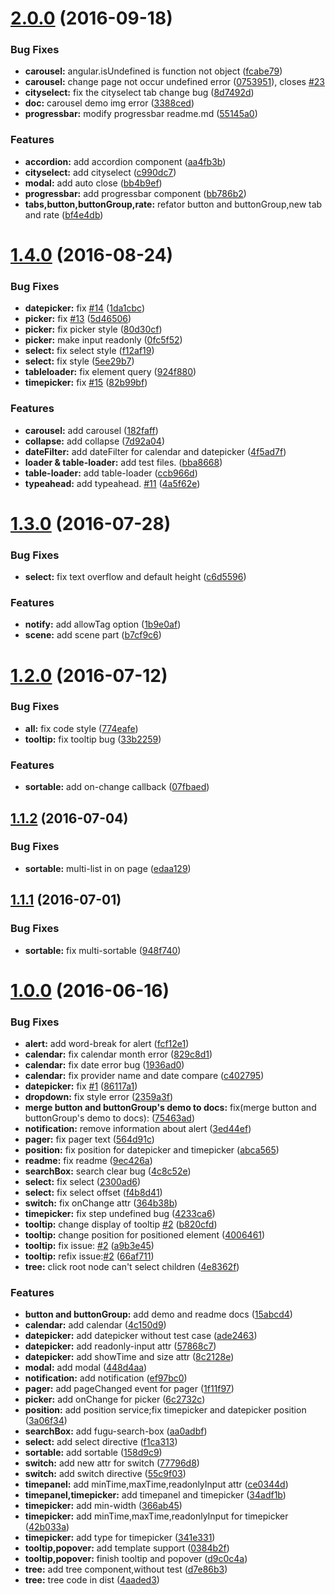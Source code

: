 <a name="2.0.0"></a>
# [2.0.0](https://github.com/xgfe/ui-xg/compare/v1.4.0...v2.0.0) (2016-09-18)


### Bug Fixes

* **carousel:** angular.isUndefined is function not object ([fcabe79](https://github.com/xgfe/ui-xg/commit/fcabe79))
* **carousel:** change page not occur undefined error ([0753951](https://github.com/xgfe/ui-xg/commit/0753951)), closes [#23](https://github.com/xgfe/ui-xg/issues/23)
* **cityselect:** fix the cityselect tab change bug ([8d7492d](https://github.com/xgfe/ui-xg/commit/8d7492d))
* **doc:** carousel demo img error ([3388ced](https://github.com/xgfe/ui-xg/commit/3388ced))
* **progressbar:** modify progressbar readme.md ([55145a0](https://github.com/xgfe/ui-xg/commit/55145a0))


### Features

* **accordion:** add accordion component ([aa4fb3b](https://github.com/xgfe/ui-xg/commit/aa4fb3b))
* **cityselect:** add cityselect ([c990dc7](https://github.com/xgfe/ui-xg/commit/c990dc7))
* **modal:** add auto close ([bb4b9ef](https://github.com/xgfe/ui-xg/commit/bb4b9ef))
* **progressbar:** add progressbar component ([bb786b2](https://github.com/xgfe/ui-xg/commit/bb786b2))
* **tabs,button,buttonGroup,rate:** refator button and buttonGroup,new tab and rate ([bf4e4db](https://github.com/xgfe/ui-xg/commit/bf4e4db))



<a name="1.4.0"></a>
# [1.4.0](https://github.com/xgfe/ui-xg/compare/v1.3.0...v1.4.0) (2016-08-24)


### Bug Fixes

* **datepicker:** fix  [#14](https://github.com/xgfe/ui-xg/issues/14) ([1da1cbc](https://github.com/xgfe/ui-xg/commit/1da1cbc))
* **picker:** fix [#13](https://github.com/xgfe/ui-xg/issues/13) ([5d46506](https://github.com/xgfe/ui-xg/commit/5d46506))
* **picker:** fix picker style ([80d30cf](https://github.com/xgfe/ui-xg/commit/80d30cf))
* **picker:** make input readonly ([0fc5f52](https://github.com/xgfe/ui-xg/commit/0fc5f52))
* **select:** fix select style ([f12af19](https://github.com/xgfe/ui-xg/commit/f12af19))
* **select:** fix style ([5ee29b7](https://github.com/xgfe/ui-xg/commit/5ee29b7))
* **tableloader:** fix element query ([924f880](https://github.com/xgfe/ui-xg/commit/924f880))
* **timepicker:** fix [#15](https://github.com/xgfe/ui-xg/issues/15) ([82b99bf](https://github.com/xgfe/ui-xg/commit/82b99bf))


### Features

* **carousel:** add carousel ([182faff](https://github.com/xgfe/ui-xg/commit/182faff))
* **collapse:** add collapse ([7d92a04](https://github.com/xgfe/ui-xg/commit/7d92a04))
* **dateFilter:** add dateFilter for calendar and datepicker ([4f5ad7f](https://github.com/xgfe/ui-xg/commit/4f5ad7f))
* **loader & table-loader:** add test files. ([bba8668](https://github.com/xgfe/ui-xg/commit/bba8668))
* **table-loader:** add table-loader ([ccb966d](https://github.com/xgfe/ui-xg/commit/ccb966d))
* **typeahead:** add typeahead. [#11](https://github.com/xgfe/ui-xg/issues/11) ([4a5f62e](https://github.com/xgfe/ui-xg/commit/4a5f62e))



<a name="1.3.0"></a>
# [1.3.0](https://github.com/xgfe/ui-xg/compare/v1.2.0...v1.3.0) (2016-07-28)


### Bug Fixes

* **select:** fix text overflow and default height ([c6d5596](https://github.com/xgfe/ui-xg/commit/c6d5596))


### Features

* **notify:** add allowTag option ([1b9e0af](https://github.com/xgfe/ui-xg/commit/1b9e0af))
* **scene:** add scene part ([b7cf9c6](https://github.com/xgfe/ui-xg/commit/b7cf9c6))



<a name="1.2.0"></a>
# [1.2.0](https://github.com/xgfe/ui-xg/compare/v1.1.2...v1.2.0) (2016-07-12)


### Bug Fixes

* **all:** fix code style ([774eafe](https://github.com/xgfe/ui-xg/commit/774eafe))
* **tooltip:** fix tooltip bug ([33b2259](https://github.com/xgfe/ui-xg/commit/33b2259))


### Features

* **sortable:** add on-change callback ([07fbaed](https://github.com/xgfe/ui-xg/commit/07fbaed))



<a name="1.1.2"></a>
## [1.1.2](https://github.com/xgfe/ui-xg/compare/v1.1.1...v1.1.2) (2016-07-04)


### Bug Fixes

* **sortable:** multi-list in on page ([edaa129](https://github.com/xgfe/ui-xg/commit/edaa129))



<a name="1.1.1"></a>
## [1.1.1](https://github.com/xgfe/ui-xg/compare/v1.1.0...v1.1.1) (2016-07-01)


### Bug Fixes

* **sortable:** fix multi-sortable ([948f740](https://github.com/xgfe/ui-xg/commit/948f740))




<a name="1.0.0"></a>
# [1.0.0](https://github.com/xgfe/ui-xg/compare/564d91c...v1.0.0) (2016-06-16)


### Bug Fixes

* **alert:** add word-break for alert ([fcf12e1](https://github.com/xgfe/ui-xg/commit/fcf12e1))
* **calendar:** fix calendar month error ([829c8d1](https://github.com/xgfe/ui-xg/commit/829c8d1))
* **calendar:** fix date error bug ([1936ad0](https://github.com/xgfe/ui-xg/commit/1936ad0))
* **calendar:** fix provider name and date compare ([c402795](https://github.com/xgfe/ui-xg/commit/c402795))
* **datepicker:** fix [#1](https://github.com/xgfe/ui-xg/issues/1) ([86117a1](https://github.com/xgfe/ui-xg/commit/86117a1))
* **dropdown:** fix style error ([2359a3f](https://github.com/xgfe/ui-xg/commit/2359a3f))
* **merge button and buttonGroup's demo to docs:** fix(merge button and buttonGroup's demo to docs): ([75463ad](https://github.com/xgfe/ui-xg/commit/75463ad))
* **notification:** remove information about alert ([3ed44ef](https://github.com/xgfe/ui-xg/commit/3ed44ef))
* **pager:** fix pager text ([564d91c](https://github.com/xgfe/ui-xg/commit/564d91c))
* **position:** fix position for datepicker and timepicker ([abca565](https://github.com/xgfe/ui-xg/commit/abca565))
* **readme:** fix readme ([9ec426a](https://github.com/xgfe/ui-xg/commit/9ec426a))
* **searchBox:** search clear bug ([4c8c52e](https://github.com/xgfe/ui-xg/commit/4c8c52e))
* **select:** fix select ([2300ad6](https://github.com/xgfe/ui-xg/commit/2300ad6))
* **select:** fix select offset ([f4b8d41](https://github.com/xgfe/ui-xg/commit/f4b8d41))
* **switch:** fix onChange attr ([364b38b](https://github.com/xgfe/ui-xg/commit/364b38b))
* **timepicker:** fix step undefined bug ([4233ca6](https://github.com/xgfe/ui-xg/commit/4233ca6))
* **tooltip:** change display of tooltip [#2](https://github.com/xgfe/ui-xg/issues/2) ([b820cfd](https://github.com/xgfe/ui-xg/commit/b820cfd))
* **tooltip:** change position for positioned element ([4006461](https://github.com/xgfe/ui-xg/commit/4006461))
* **tooltip:** fix issue: [#2](https://github.com/xgfe/ui-xg/issues/2) ([a9b3e45](https://github.com/xgfe/ui-xg/commit/a9b3e45))
* **tooltip:** refix issue:[#2](https://github.com/xgfe/ui-xg/issues/2) ([66af711](https://github.com/xgfe/ui-xg/commit/66af711))
* **tree:** click root node can't select children ([4e8362f](https://github.com/xgfe/ui-xg/commit/4e8362f))


### Features

* **button and buttonGroup:** add demo and readme docs ([15abcd4](https://github.com/xgfe/ui-xg/commit/15abcd4))
* **calendar:** add calendar ([4c150d9](https://github.com/xgfe/ui-xg/commit/4c150d9))
* **datepicker:** add datepicker without test case ([ade2463](https://github.com/xgfe/ui-xg/commit/ade2463))
* **datepicker:** add readonly-input attr ([57868c7](https://github.com/xgfe/ui-xg/commit/57868c7))
* **datepicker:** add showTime and size attr ([8c2128e](https://github.com/xgfe/ui-xg/commit/8c2128e))
* **modal:** add modal ([448d4aa](https://github.com/xgfe/ui-xg/commit/448d4aa))
* **notification:** add notification ([ef97bc0](https://github.com/xgfe/ui-xg/commit/ef97bc0))
* **pager:** add pageChanged event for pager ([1f11f97](https://github.com/xgfe/ui-xg/commit/1f11f97))
* **picker:** add onChange for picker ([6c2732c](https://github.com/xgfe/ui-xg/commit/6c2732c))
* **position:** add position service;fix timepicker and datepicker position ([3a06f34](https://github.com/xgfe/ui-xg/commit/3a06f34))
* **searchBox:** add fugu-search-box ([aa0adbf](https://github.com/xgfe/ui-xg/commit/aa0adbf))
* **select:** add select directive ([f1ca313](https://github.com/xgfe/ui-xg/commit/f1ca313))
* **sortable:** add sortable ([158d9c9](https://github.com/xgfe/ui-xg/commit/158d9c9))
* **switch:** add new attr for switch ([77796d8](https://github.com/xgfe/ui-xg/commit/77796d8))
* **switch:** add switch directive ([55c9f03](https://github.com/xgfe/ui-xg/commit/55c9f03))
* **timepanel:** add minTime,maxTime,readonlyInput attr ([ce0344d](https://github.com/xgfe/ui-xg/commit/ce0344d))
* **timepanel,timepicker:** add timepanel and timepicker ([34adf1b](https://github.com/xgfe/ui-xg/commit/34adf1b))
* **timepicker:** add min-width ([366ab45](https://github.com/xgfe/ui-xg/commit/366ab45))
* **timepicker:** add minTime,maxTime,readonlyInput for timepicker ([42b033a](https://github.com/xgfe/ui-xg/commit/42b033a))
* **timepicker:** add type for timepicker ([341e331](https://github.com/xgfe/ui-xg/commit/341e331))
* **tooltip,popover:** add template support ([0384b2f](https://github.com/xgfe/ui-xg/commit/0384b2f))
* **tooltip,popover:** finish tooltip and popover ([d9c0c4a](https://github.com/xgfe/ui-xg/commit/d9c0c4a))
* **tree:** add tree component,without test ([d7e86b3](https://github.com/xgfe/ui-xg/commit/d7e86b3))
* **tree:** tree code in dist ([4aaded3](https://github.com/xgfe/ui-xg/commit/4aaded3))



